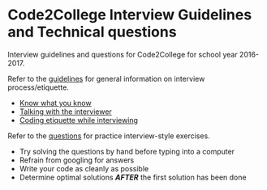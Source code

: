 # Code2College Interview Guidelines and Technical questions

Interview guidelines and questions for Code2College for school year 2016-2017.

Refer to the [guidelines](https://github.com/tebriggs86/code2college-interviews/blob/master/docs/GUIDELINES.md) for general information on interview process/etiquette.    
- [Know what you know](https://github.com/tebriggs86/code2college-interviews/blob/master/docs/GUIDELINES.md#know-what-you-know)
- [Talking with the interviewer](https://github.com/tebriggs86/code2college-interviews/blob/master/docs/GUIDELINES.md#talking-with-the-interviewer)
- [Coding etiquette while interviewing](https://github.com/tebriggs86/code2college-interviews/blob/master/docs/GUIDELINES.md#coding-etiquette-while-interviewing)

Refer to the [questions](https://github.com/tebriggs86/code2college-interviews/tree/master/questions) for practice interview-style exercises.
- Try solving the questions by hand before typing into a computer
- Refrain from googling for answers
- Write your code as cleanly as possible
- Determine optimal solutions ***AFTER*** the first solution has been done